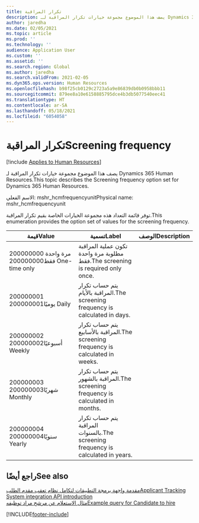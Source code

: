 ```yaml
---
title: تكرار المراقبة
description: يصف هذا الموضوع مجموعة خيارات تكرار المراقبة لـ Dynamics 365 Human Resources.
author: jaredha
ms.date: 02/05/2021
ms.topic: article
ms.prod: ''
ms.technology: ''
audience: Application User
ms.custom: ''
ms.assetid: ''
ms.search.region: Global
ms.author: jaredha
ms.search.validFrom: 2021-02-05
ms.dyn365.ops.version: Human Resources
ms.openlocfilehash: b98f25cb0129c2723a5a9e86839db0b0958bbb11
ms.sourcegitcommit: 879ee8a10e6158885795dce4b3db5077540eec41
ms.translationtype: HT
ms.contentlocale: ar-SA
ms.lasthandoff: 05/18/2021
ms.locfileid: "6054058"
---
```

# <a name="screening-frequency"></a><span data-ttu-id="0d0b6-103">تكرار المراقبة</span><span class="sxs-lookup"><span data-stu-id="0d0b6-103">Screening frequency</span></span>

[!include [Applies to Human Resources](../includes/applies-to-hr.md)]

<span data-ttu-id="0d0b6-104">يصف هذا الموضوع مجموعة خيارات تكرار المراقبة لـ Dynamics 365 Human Resources.</span><span class="sxs-lookup"><span data-stu-id="0d0b6-104">This topic describes the Screening frequency option set for Dynamics 365 Human Resources.</span></span>

<span data-ttu-id="0d0b6-105">الاسم الفعلي: mshr_hcmfrequencyunit</span><span class="sxs-lookup"><span data-stu-id="0d0b6-105">Physical name: mshr_hcmfrequencyunit</span></span>

<span data-ttu-id="0d0b6-106">توفر قائمة التعداد هذه مجموعة الخيارات الخاصة بقيم تكرار المراقبة.</span><span class="sxs-lookup"><span data-stu-id="0d0b6-106">This enumeration provides the option set of values for the screening frequency.</span></span> 

| <span data-ttu-id="0d0b6-107">قيمة</span><span class="sxs-lookup"><span data-stu-id="0d0b6-107">Value</span></span> | <span data-ttu-id="0d0b6-108">تسمية</span><span class="sxs-lookup"><span data-stu-id="0d0b6-108">Label</span></span> | <span data-ttu-id="0d0b6-109">الوصف</span><span class="sxs-lookup"><span data-stu-id="0d0b6-109">Description</span></span> |
| --- | --- | --- |
| <span data-ttu-id="0d0b6-110">200000000 مرة واحدة فقط</span><span class="sxs-lookup"><span data-stu-id="0d0b6-110">200000000 One-time only</span></span> | <span data-ttu-id="0d0b6-111">تكون عملية المراقبة مطلوبة مرة واحدة فقط.</span><span class="sxs-lookup"><span data-stu-id="0d0b6-111">The screening is required only once.</span></span> |
| <span data-ttu-id="0d0b6-112">200000001 يوميًا</span><span class="sxs-lookup"><span data-stu-id="0d0b6-112">200000001 Daily</span></span> | <span data-ttu-id="0d0b6-113">يتم حساب تكرار المراقبة بالأيام.</span><span class="sxs-lookup"><span data-stu-id="0d0b6-113">The screening frequency is calculated in days.</span></span> |
| <span data-ttu-id="0d0b6-114">200000002 أسبوعيًا</span><span class="sxs-lookup"><span data-stu-id="0d0b6-114">200000002 Weekly</span></span> | <span data-ttu-id="0d0b6-115">يتم حساب تكرار المراقبة بالأسابيع.</span><span class="sxs-lookup"><span data-stu-id="0d0b6-115">The screening frequency is calculated in weeks.</span></span> |
| <span data-ttu-id="0d0b6-116">200000003 شهريًا</span><span class="sxs-lookup"><span data-stu-id="0d0b6-116">200000003 Monthly</span></span> | <span data-ttu-id="0d0b6-117">يتم حساب تكرار المراقبة بالشهور.</span><span class="sxs-lookup"><span data-stu-id="0d0b6-117">The screening frequency is calculated in months.</span></span> |
| <span data-ttu-id="0d0b6-118">200000004 سنويًا</span><span class="sxs-lookup"><span data-stu-id="0d0b6-118">200000004 Yearly</span></span> | <span data-ttu-id="0d0b6-119">يتم حساب تكرار المراقبة بالسنوات.</span><span class="sxs-lookup"><span data-stu-id="0d0b6-119">The screening frequency is calculated in years.</span></span> |

## <a name="see-also"></a><span data-ttu-id="0d0b6-120">راجع أيضًا</span><span class="sxs-lookup"><span data-stu-id="0d0b6-120">See also</span></span>

[<span data-ttu-id="0d0b6-121">مقدمة واجهة برمجة التطبيقات لتكامل نظام تعقب مقدم الطلب</span><span class="sxs-lookup"><span data-stu-id="0d0b6-121">Applicant Tracking System integration API introduction</span></span>](hr-admin-integration-ats-api-introduction.md)<br>
[<span data-ttu-id="0d0b6-122">مثال الاستعلام عن مرشح مراد توظيفه</span><span class="sxs-lookup"><span data-stu-id="0d0b6-122">Example query for Candidate to hire</span></span>](hr-admin-integration-ats-api-candidate-to-hire-example-query.md)



[!INCLUDE[footer-include](../includes/footer-banner.md)]